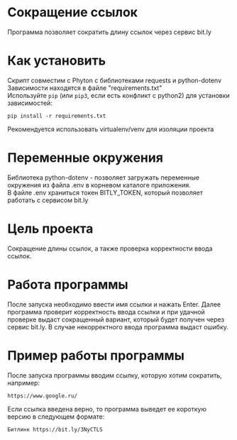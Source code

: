 # Сокращение ссылок
Программа позволяет сократить длину ссылок через сервис bit.ly

# Как установить
Скрипт совместим с Phyton с библиотеками requests и python-dotenv<br/> 
Зависимости находятся в файле "requirements.txt"<br/>
Используйте `pip` (или `pip3`, если есть конфликт с python2) для установки зависимостей:<br/>
```
pip install -r requirements.txt
```
Рекомендуется использовать virtualenv/venv для изоляции проекта

# Переменные окружения
Библиотека python-dotenv - позволяет загружать переменные окружения из файла .env в корневом каталоге приложения.<br/>
В файле .env храниться токен BITLY_TOKEN, который позволяет работать с сервисом bit.ly

# Цель проекта
Сокращение длины ссылок, а также проверка корректности ввода ссылок.

# Работа программы
После запуска необходимо ввести имя ссылки и нажать Enter. Далее программа проверит корректность ввода ссылки и при удачной проверке выдаст сокращенный вариант,
который будет получен через сервис bit.ly. В случае некорректного ввода программа выдаст ошибку.

# Пример работы программы
После запуска программы вводим ссылку, которую хотим сократить, например:<br/>
```
https://www.google.ru/
```

Если ссылка введена верно, то программа выведет ее короткую версию в следующем формате:<br/>
```
Битлинк https://bit.ly/3NyCTLS
```